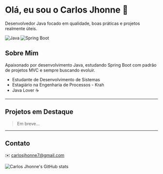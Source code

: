 <!-- Gif fofo aqui -->
# Olá, eu sou o Carlos Jhonne 👋

Desenvolvedor Java focado em qualidade, boas práticas e projetos realmente úteis.

<!-- Badges das linguagens -->
![Java](https://img.shields.io/badge/Java-ED8B00?style=for-the-badge&logo=java&logoColor=white)
![Spring Boot](https://img.shields.io/badge/Spring_Boot-6DB33F?style=for-the-badge&logo=spring-boot&logoColor=white)

<!-- Gif fofo no meio -->

## Sobre Mim
Apaixonado por desenvolvimento Java, estudando Spring Boot com padrão de projetos MVC e sempre buscando evoluir.

- Estudante de Desenvolvimento de Sistemas  
- Estagiário na Engenharia de Processos - Krah  
- Java Lover ☕  

---

## Projetos em Destaque
> Em breve...

---

## Contato
✉️ carlosjhonne7@gmail.com

<!-- Estatísticas GitHub dark -->
![Carlos Jhonne's GitHub stats](https://github-readme-stats.vercel.app/api?username=carlosjhonne&show_icons=true&theme=dark)

<!-- Gif fofo final -->


